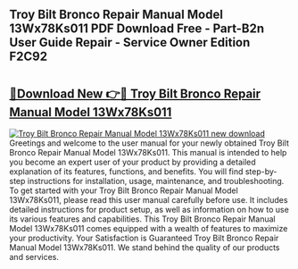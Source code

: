 ## Troy Bilt Bronco Repair Manual Model 13Wx78Ks011 PDF Download Free - Part-B2n User Guide Repair - Service Owner Edition F2C92

# <h2><a href="http://bc78845.oget.top/?id=Troy+Bilt+Bronco+Repair+Manual+Model+13Wx78Ks011">🔗Download New 👉🔴 Troy Bilt Bronco Repair Manual Model 13Wx78Ks011</a></h2>

[![Troy Bilt Bronco Repair Manual Model 13Wx78Ks011 new download](https://i.imgur.com/5g1atiW.png)](http://bc78845.oget.top/?id=Troy+Bilt+Bronco+Repair+Manual+Model+13Wx78Ks011)
Greetings and welcome to the user manual for your newly obtained Troy Bilt Bronco Repair Manual Model 13Wx78Ks011. This manual is intended to help you become an expert user of your product by providing a detailed explanation of its features, functions, and benefits. You will find step-by-step instructions for installation, usage, maintenance, and troubleshooting. To get started with your Troy Bilt Bronco Repair Manual Model 13Wx78Ks011, please read this user manual carefully before use. It includes detailed instructions for product setup, as well as information on how to use its various features and capabilities. This Troy Bilt Bronco Repair Manual Model 13Wx78Ks011 comes equipped with a wealth of features to maximize your productivity. Your Satisfaction is Guaranteed Troy Bilt Bronco Repair Manual Model 13Wx78Ks011. We stand behind the quality of our products and services.
